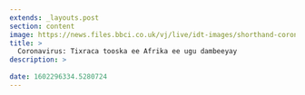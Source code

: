 ```yaml
--- 
extends: _layouts.post 
section: content 
image: https://news.files.bbci.co.uk/vj/live/idt-images/shorthand-corona_dashboard_africa_somali/coronavirus_africa_index_somali_976-nc_0j1ft.png 
title: > 
  Coronavirus: Tixraca tooska ee Afrika ee ugu dambeeyay 
description: > 
   
date: 1602296334.5280724 
--- 
```

